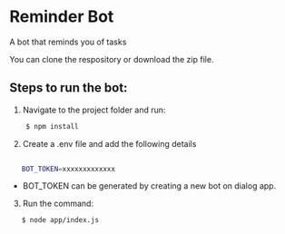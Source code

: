# Reminder Bot
A bot that reminds you of tasks

You can clone the respository or download the zip file.

## Steps to run the bot:

1. Navigate to the project folder and run:
```sh
    $ npm install
```
2. Create a .env file and add the following details

```sh
   
   BOT_TOKEN=xxxxxxxxxxxxx    
```

- BOT_TOKEN can be generated by creating a new bot on dialog app.


3. Run the command:
```sh
   $ node app/index.js
```



